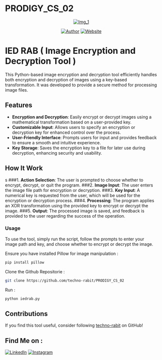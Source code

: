 # PRODIGY_CS_02

<p align="center">
<a href="#"><img title="Img_1" src="Img_1.png"></a>
</p>
<p align="center">
<a href="https://github.com/techno-rabit"><img title="Author" src="https://img.shields.io/badge/Author-Vishnu-yellow.svg?style=for-the-badge&logo=github"></a>
<a href="https://prodigyinfotech.dev/"><img title="Website" src="https://img.shields.io/badge/Website-Prodigy--InfoTech-green.svg?style=for-the-badge&logo=sites"></a>
</p>

# IED RAB ( Image Encryption and Decryption Tool )

This Python-based image encryption and decryption tool efficiently handles both encryption and decryption of images using a key-based transformation. It was developed to provide a secure method for processing image files.

## Features

- **Encryption and Decryption**: Easily encrypt or decrypt images using a mathematical transformation based on a user-provided key.
- **Customizable Input**: Allows users to specify an encryption or decryption key for enhanced control over the process.
- **User-Friendly Interface**: Prompts users for input and provides feedback to ensure a smooth and intuitive experience.
- **Key Storage**: Saves the encryption key to a file for later use during decryption, enhancing security and usability.

## How It Work
s
###1. **Action Selection**: The user is prompted to choose whether to encrypt, decrypt, or quit the program.
###2. **Image Input**: The user enters the image file path for encryption or decryption.
###3. **Key Input**: A numerical key is requested from the user, which will be used for the encryption or decryption process.
###4. **Processing**: The program applies an XOR transformation using the provided key to encrypt or decrypt the image.
###5. **Output**: The processed image is saved, and feedback is provided to the user regarding the success of the operation.

### Usage

To use the tool, simply run the script, follow the prompts to enter your image path and key, and choose whether to encrypt or decrypt the image.

Ensure you have installed Pillow for image manipulation :
```sh
pip install pillow
```
Clone the Github Repositorie :
```sh
git clone https://github.com/techno-rabit/PRODIGY_CS_02
```
Run :
```sh
python iedrab.py
```
## Contributions

If you find this tool useful, consider following [techno-rabit](https://github.com/techno-rabit) on GitHub!

## Find Me on :
[![LinkedIn](https://img.shields.io/badge/LinkedIn-VishnuPrasad-blue?style=for-the-badge&logo=LinkedIn)](https://www.linkedin.com/in/technorabit)
[![Instagram](https://img.shields.io/badge/IG-%40__.v.shnu-red?style=for-the-badge&logo=instagram)](https://www.instagram.com/__.v.shnu/)

